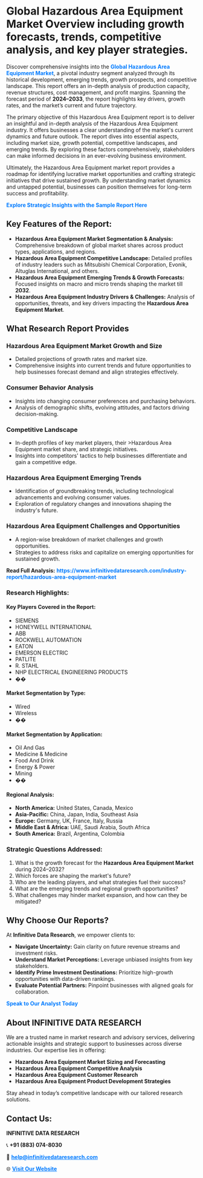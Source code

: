 <h1>Global Hazardous Area Equipment Market Overview including growth forecasts, trends, competitive analysis, and key player strategies.</h1>
<p>
Discover comprehensive insights into the 
<a href="https://www.infinitivedataresearch.com/industry-report/hazardous-area-equipment-market" rel="dofollow" style="color: #007BFF; text-decoration: none;"><strong>Global Hazardous Area Equipment Market</strong></a>, a pivotal industry segment analyzed through its historical development, emerging trends, growth prospects, and competitive landscape. This report offers an in-depth analysis of production capacity, revenue structures, cost management, and profit margins. Spanning the forecast period of <strong>2024–2033</strong>, the report highlights key drivers, growth rates, and the market’s current and future trajectory.
</p>
<p>
The primary objective of this Hazardous Area Equipment report is to deliver an insightful and in-depth analysis of the Hazardous Area Equipment industry. It offers businesses a clear understanding of the market's current dynamics and future outlook. The report dives into essential aspects, including market size, growth potential, competitive landscapes, and emerging trends. By exploring these factors comprehensively, stakeholders can make informed decisions in an ever-evolving business environment.
</p>
<p>
Ultimately, the Hazardous Area Equipment market report provides a roadmap for identifying lucrative market opportunities and crafting strategic initiatives that drive sustained growth. By understanding market dynamics and untapped potential, businesses can position themselves for long-term success and profitability.
</p>
<p>
<a href="https://www.infinitivedataresearch.com/request-sample/reportId=109951" style="color: #007BFF; text-decoration: none;"><strong>Explore Strategic Insights with the Sample Report Here</strong></a>
</p>

<h2>Key Features of the Report:</h2>
<ul>
<li><strong>Hazardous Area Equipment Market Segmentation & Analysis:</strong> Comprehensive breakdown of global market shares across product types, applications, and regions.</li>
<li><strong>Hazardous Area Equipment Competitive Landscape:</strong> Detailed profiles of industry leaders such as Mitsubishi Chemical Corporation, Evonik, Altuglas International, and others.</li>
<li><strong>Hazardous Area Equipment Emerging Trends & Growth Forecasts:</strong> Focused insights on macro and micro trends shaping the market till <strong>2032</strong>.</li>
<li><strong>Hazardous Area Equipment Industry Drivers & Challenges:</strong> Analysis of opportunities, threats, and key drivers impacting the <strong>Hazardous Area Equipment Market</strong>.</li>
</ul>

<h2>What Research Report Provides</h2>
<h3>Hazardous Area Equipment Market Growth and Size</h3>
<ul>
<li>Detailed projections of growth rates and market size.</li>
<li>Comprehensive insights into current trends and future opportunities to help businesses forecast demand and align strategies effectively.</li>
</ul>

<h3>Consumer Behavior Analysis</h3>
<ul>
<li>Insights into changing consumer preferences and purchasing behaviors.</li>
<li>Analysis of demographic shifts, evolving attitudes, and factors driving decision-making.</li>
</ul>

<h3>Competitive Landscape</h3>
<ul>
<li>In-depth profiles of key market players, their >Hazardous Area Equipment market share, and strategic initiatives.</li>
<li>Insights into competitors' tactics to help businesses differentiate and gain a competitive edge.</li>
</ul>

<h3>Hazardous Area Equipment Emerging Trends</h3>
<ul>
<li>Identification of groundbreaking trends, including technological advancements and evolving consumer values.</li>
<li>Exploration of regulatory changes and innovations shaping the industry's future.</li>
</ul>

<h3>Hazardous Area Equipment Challenges and Opportunities</h3>
<ul>
<li>A region-wise breakdown of market challenges and growth opportunities.</li>
<li>Strategies to address risks and capitalize on emerging opportunities for sustained growth.</li>
</ul>
<p><strong>Read Full Analysis:</strong> <a href="https://www.infinitivedataresearch.com/industry-report/hazardous-area-equipment-market" rel="dofollow" style="color: #007BFF; text-decoration: none;"><strong>https://www.infinitivedataresearch.com/industry-report/hazardous-area-equipment-market</strong></a></p>
<h3>Research Highlights:</h3>
<h4>Key Players Covered in the Report:</h4>
<ul><li>SIEMENS</li><li>HONEYWELL INTERNATIONAL</li><li>ABB</li><li>ROCKWELL AUTOMATION</li><li>EATON</li><li>EMERSON ELECTRIC</li><li>PATLITE</li><li>R. STAHL</li><li>NHP ELECTRICAL ENGINEERING PRODUCTS</li><li>��</li></ul>
<h4>Market Segmentation by Type:</h4>
<ul><li>Wired</li><li>Wireless</li><li>��</li></ul>
<h4>Market Segmentation by Application:</h4>
<ul><li>Oil And Gas</li><li>Medicine &amp; Medicine</li><li>Food And Drink</li><li>Energy &amp; Power</li><li>Mining</li><li>��</li></ul>

<h4>Regional Analysis:</h4>
<ul>
<li><strong>North America:</strong> United States, Canada, Mexico</li>
<li><strong>Asia-Pacific:</strong> China, Japan, India, Southeast Asia</li>
<li><strong>Europe:</strong> Germany, UK, France, Italy, Russia</li>
<li><strong>Middle East & Africa:</strong> UAE, Saudi Arabia, South Africa</li>
<li><strong>South America:</strong> Brazil, Argentina, Colombia</li>
</ul>

<h3>Strategic Questions Addressed:</h3>
<ol>
<li>What is the growth forecast for the <strong>Hazardous Area Equipment Market</strong> during 2024–2032?</li>
<li>Which forces are shaping the market's future?</li>
<li>Who are the leading players, and what strategies fuel their success?</li>
<li>What are the emerging trends and regional growth opportunities?</li>
<li>What challenges may hinder market expansion, and how can they be mitigated?</li>
</ol>

<h2>Why Choose Our Reports?</h2>
<p>At <strong>Infinitive Data Research</strong>, we empower clients to:</p>
<ul>
<li><strong>Navigate Uncertainty:</strong> Gain clarity on future revenue streams and investment risks.</li>
<li><strong>Understand Market Perceptions:</strong> Leverage unbiased insights from key stakeholders.</li>
<li><strong>Identify Prime Investment Destinations:</strong> Prioritize high-growth opportunities with data-driven rankings.</li>
<li><strong>Evaluate Potential Partners:</strong> Pinpoint businesses with aligned goals for collaboration.</li>
</ul>
<p><a href="https://www.infinitivedataresearch.com/industry-report/hazardous-area-equipment-market" rel="dofollow" style="color: #007BFF; text-decoration: none;"><strong>Speak to Our Analyst Today</strong></a></p>

<h2>About INFINITIVE DATA RESEARCH</h2>
<p>We are a trusted name in market research and advisory services, delivering actionable insights and strategic support to businesses across diverse industries. Our expertise lies in offering:</p>
<ul>
<li><strong>Hazardous Area Equipment Market Sizing and Forecasting</strong></li>
<li><strong>Hazardous Area Equipment Competitive Analysis</strong></li>
<li><strong>Hazardous Area Equipment Customer Research</strong></li>
<li><strong>Hazardous Area Equipment Product Development Strategies</strong></li>
</ul>
<p>Stay ahead in today’s competitive landscape with our tailored research solutions.</p>

<h2>Contact Us:</h2>
<p><strong>INFINITIVE DATA RESEARCH</strong></p>
<p>📞 <strong>+91 (883) 074-8030</strong></p>
<p>📧 <strong><a href="mailto:help@infinitivedataresearch.com" style="color: #007BFF;">help@infinitivedataresearch.com</a></strong></p>
<p>🌐 <strong><a href="https://www.infinitivedataresearch.com" rel="dofollow" style="color: #007BFF;">Visit Our Website</a></strong></p>